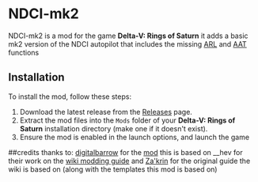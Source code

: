 # NDCI-mk2

NDCI-mk2 is a mod for the game **Delta-V: Rings of Saturn**
it adds a basic mk2 version of the NDCI autopilot that includes the missing [ARL](https://delta-v.kodera.pl/index.php/Autopilot#ARL) and [AAT](https://delta-v.kodera.pl/index.php/Autopilot#AAT) functions



## Installation

To install the mod, follow these steps:

1. Download the latest release from the [Releases](https://github.com/Minecrafter8001/NDCI-mk2/releases) page.
2. Extract the mod files into the `Mods` folder of your **Delta-V: Rings of Saturn** installation directory (make one if it doesn't exist).
3. Ensure the mod is enabled in the launch options, and launch the game

##credits
thanks to: 
[digitalbarrow](https://github.com/digitalbarrito/) for the [mod](https://github.com/digitalbarrito/BootlegIndustries/tree/main/BootlegERM-420) this is based on
__hev for their work on the [wiki modding guide](https://delta-v.kodera.pl/index.php/Writing_Your_Own_Mod)
and [Za'krin](https://github.com/ZakrinYoran/Delta-V-Modding) for the original guide the wiki is based on (along with the templates this mod is based on)
